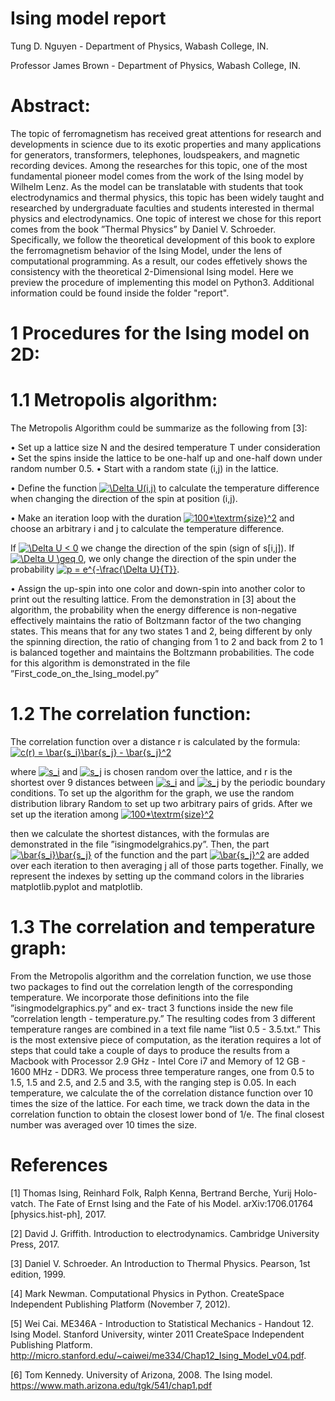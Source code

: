 # Ising model report


Tung D. Nguyen - Department of Physics, Wabash College, IN. 
 
Professor James Brown - Department of Physics, Wabash College, IN.


# Abstract: 
The topic of ferromagnetism has received great attentions for research and developments in science due to its exotic 
properties and many applications for generators, transformers, telephones, loudspeakers, and magnetic recording devices. 
Among the researches for this topic, one of the most fundamental pioneer model comes from the work of the Ising model by 
Wilhelm Lenz. As the model can be translatable with students that took electrodynamics and thermal physics, this topic has 
been widely taught and researched by undergraduate faculties and students interested in thermal physics and electrodynamics. 
One topic of interest we chose for this report comes from the book ”Thermal Physics” by 
Daniel V. Schroeder. Specifically, we follow the theoretical development of this book to explore the ferromagnetism behavior of the Ising Model, under the lens of computational programming. As a result, our codes effetively shows the consistency with the theoretical 2-Dimensional Ising model. Here we preview the procedure of implementing this model on Python3. Additional information could be found inside the folder "report".


# 1 Procedures for the Ising model on 2D:
# 1.1 Metropolis algorithm:

The Metropolis Algorithm could be summarize as the following from [3]:

• Set up a lattice size N and the desired temperature T under consideration
• Set the spins inside the lattice to be one-half up and one-half down under random number 0.5.
• Start with a random state (i,j) in the lattice.

• Define the function <a href="https://www.codecogs.com/eqnedit.php?latex=\Delta&space;U(i,j)" target="_blank"><img src="https://latex.codecogs.com/gif.latex?\Delta&space;U(i,j)" title="\Delta U(i,j)" /></a> to calculate the temperature difference when changing the direction of the spin at position (i,j).

• Make an iteration loop with the duration <a href="https://www.codecogs.com/eqnedit.php?latex=100*\textrm{size}^2" target="_blank"><img src="https://latex.codecogs.com/gif.latex?100*\textrm{size}^2" title="100*\textrm{size}^2" /></a> and choose an arbitrary i and j to calculate the temperature difference. 

If <a href="https://www.codecogs.com/eqnedit.php?latex=\Delta&space;U&space;<&space;0" target="_blank"><img src="https://latex.codecogs.com/gif.latex?\Delta&space;U&space;<&space;0" title="\Delta U < 0" /></a> we change the direction of the spin (sign of s[i,j]). If <a href="https://www.codecogs.com/eqnedit.php?latex=\Delta&space;U&space;\geq&space;0" target="_blank"><img src="https://latex.codecogs.com/gif.latex?\Delta&space;U&space;\geq&space;0" title="\Delta U \geq 0" /></a>, we only change the direction of the spin under the probability <a href="https://www.codecogs.com/eqnedit.php?latex=p&space;=&space;e^{-\frac{\Delta&space;U}{T}}" target="_blank"><img src="https://latex.codecogs.com/gif.latex?p&space;=&space;e^{-\frac{\Delta&space;U}{T}}" title="p = e^{-\frac{\Delta U}{T}}" /></a>.

• Assign the up-spin into one color and down-spin into another color to print out the resulting lattice.
From the demonstration in [3] about the algorithm, the probability when the energy difference is non-negative effectively 
maintains the ratio of Boltzmann factor of the two changing states. This means that for any two states 1 and 2, being different 
by only the spinning direction, the ratio of changing from 1 to 2 and back from 2 to 1 is balanced together and maintains the 
Boltzmann probabilities. The code for this algorithm is demonstrated in the file ”First_code_on_the_Ising_model.py”


# 1.2 The correlation function:

The correlation function over a distance r is calculated by the formula: <a href="https://www.codecogs.com/eqnedit.php?latex=c(r)&space;=&space;\bar{s_i}\bar{s_j}&space;-&space;\bar{s_j}^2" target="_blank"><img src="https://latex.codecogs.com/gif.latex?c(r)&space;=&space;\bar{s_i}\bar{s_j}&space;-&space;\bar{s_j}^2" title="c(r) = \bar{s_i}\bar{s_j} - \bar{s_j}^2" /></a>

where <a href="https://www.codecogs.com/eqnedit.php?latex=s_i" target="_blank"><img src="https://latex.codecogs.com/gif.latex?s_i" title="s_i" /></a> and <a href="https://www.codecogs.com/eqnedit.php?latex=s_j" target="_blank"><img src="https://latex.codecogs.com/gif.latex?s_j" title="s_j" /></a> is chosen random over the lattice, and r is the shortest over 9 distances between <a href="https://www.codecogs.com/eqnedit.php?latex=s_i" target="_blank"><img src="https://latex.codecogs.com/gif.latex?s_i" title="s_i" /></a> and <a href="https://www.codecogs.com/eqnedit.php?latex=s_j" target="_blank"><img src="https://latex.codecogs.com/gif.latex?s_j" title="s_j" /></a> by the periodic boundary conditions. To set up the algorithm for the graph, we use the random distribution library Random to set
up two arbitrary pairs of grids. After we set up the iteration among <a href="https://www.codecogs.com/eqnedit.php?latex=100*\textrm{size}^2" target="_blank"><img src="https://latex.codecogs.com/gif.latex?100*\textrm{size}^2" title="100*\textrm{size}^2" /></a>

then we calculate the shortest distances, with the formulas are demonstrated
in the file ”isingmodelgrahics.py”. Then, the part <a href="https://www.codecogs.com/eqnedit.php?latex=\bar{s_i}\bar{s_j}" target="_blank"><img src="https://latex.codecogs.com/gif.latex?\bar{s_i}\bar{s_j}" title="\bar{s_i}\bar{s_j}" /></a> of
the function and the part <a href="https://www.codecogs.com/eqnedit.php?latex=\bar{s_j}^2" target="_blank"><img src="https://latex.codecogs.com/gif.latex?\bar{s_j}^2" title="\bar{s_j}^2" /></a> are added over each iteration to then averaging j all of those parts together. Finally, we represent the indexes by setting up the command colors in the libraries 
matplotlib.pyplot and matplotlib.

# 1.3 The correlation and temperature graph:

From the Metropolis algorithm and the correlation function, we use those two packages to find out the correlation length of the corresponding temperature. We incorporate those definitions into the file ”isingmodelgraphics.py” and ex- tract 3 functions inside the new file ”correlation length - temperature.py.” The resulting codes from 3 different temperature ranges are combined in a text file name ”list 0.5 - 3.5.txt.” This is the most extensive piece of computation, as the iteration requires a lot of steps that could take a couple of days to produce the results from a Macbook with Processor 2.9 GHz - Intel Core i7 and Memory of 12 GB - 1600 MHz - DDR3. We process three temperature ranges, one from 0.5 to 1.5, 1.5 and 2.5, and 2.5 and 3.5, with the ranging step is 0.05. In each temperature, we calculate the of the correlation distance function over 10 times the size of the lattice. For each time, we track down the data in the correlation function to obtain the closest lower bond of 1/e. The final closest number was averaged over 10 times the size.


# References
[1] Thomas Ising, Reinhard Folk, Ralph Kenna, Bertrand Berche, Yurij Holo- vatch. The Fate of Ernst Ising and the Fate of his 
Model. arXiv:1706.01764 [physics.hist-ph], 2017.

[2] David J. Griffith. Introduction to electrodynamics. Cambridge University Press, 2017.

[3] Daniel V. Schroeder. An Introduction to Thermal Physics. Pearson, 1st edition, 1999.

[4] Mark Newman. Computational Physics in Python. CreateSpace Independent Publishing Platform (November 7, 2012).

[5] Wei Cai. ME346A - Introduction to Statistical Mechanics - Handout 12. Ising Model. Stanford University, winter 
2011 CreateSpace Independent Publishing Platform. http://micro.stanford.edu/~caiwei/me334/Chap12_Ising_Model_v04.pdf.

[6] Tom Kennedy. University of Arizona, 2008. The Ising model. https://www.math.arizona.edu/tgk/541/chap1.pdf
